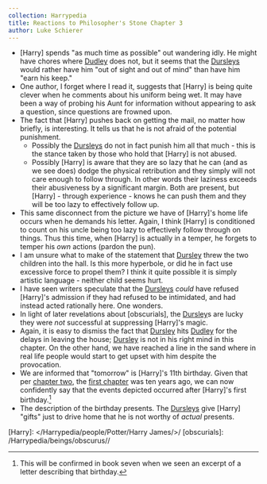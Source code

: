 ```yaml
---
collection: Harrypedia
title: Reactions to Philosopher's Stone Chapter 3
author: Luke Schierer
---
```


- [Harry] spends "as much time as possible" out wandering idly. He might have chores where [Dudley] does not, but it seems that the [Dursleys] would rather have him "out of sight and out of mind" than have him "earn his keep."
- One author, I forget where I read it, suggests that [Harry] is being quite clever when he comments about his uniform being wet. It may have been a way of probing his Aunt for information without appearing to ask a question, since questions are frowned upon.
- The fact that [Harry] pushes back on getting the mail, no matter how briefly, is interesting. It tells us that he is not afraid of the potential punishment.
  - Possibly the [Dursleys] do not in fact punish him all that much - this is the stance taken by those who hold that [Harry] is not abused.
  - Possibly [Harry] is aware that they are so lazy that he can (and as we see does) dodge the physical retribution and they simply will not care enough to follow through. In other words their laziness exceeds their abusiveness by a significant margin. Both are present, but [Harry] - through experience - knows he can push them and they will be too lazy to effectively follow up.
- This same disconnect from the picture we have of [Harry]'s home life occurs when he demands his letter. Again, I think [Harry] is conditioned to count on his uncle being too lazy to effectively follow through on things. Thus this time, when [Harry] is actually in a temper, he forgets to temper his _own_ actions (pardon the pun).
- I am unsure what to make of the statement that [Dursley] threw the two children into the hall. Is this more hyperbole, or did he in fact use excessive force to propel them? I think it quite possible it is simply artistic language - neither child seems hurt.
- I have seen writers speculate that the [Dursleys] _could_ have refused [Harry]'s admission if they had refused to be intimidated, and had instead acted rationally here. One wonders.
- In light of later revelations about [obscurials], the [Dursley]s are lucky they were _not_ successful at suppressing [Harry]'s magic.
- Again, it is easy to dismiss the fact that [Dursley] hits [Dudley] for the delays in leaving the house; [Dursley] is not in his right mind in this chapter. On the other hand, we have reached a line in the sand where in real life people would start to get upset with him despite the provocation.
- We are informed that "tomorrow" is [Harry]'s 11th birthday. Given that per [chapter two], the [first chapter] was ten years ago, we can now confidently say that the events depicted occurred after [Harry]'s first birthday.[^240424-3]
- The description of the birthday presents. The [Dursleys] give [Harry] "gifts" just to drive home that he is not worthy of _actual_ presents.

[chapter two]: <../Chapter 02/>
[first chapter]: <../Chapter 01/>
[Dursley]: /Harrypedia/people/Dursley/Vernon/
[Dudley]: /Harrypedia/people/Dursley/Dudley/
[Dursleys]: /Harrypedia/people/Dursley/

[Harry]: </Harrypedia/people/Potter/Harry James/>/
[obscurials]: /Harrypedia/beings/obscurus//

[^240424-3]: This will be confirmed in book seven when we seen an excerpt of a letter describing that birthday.
